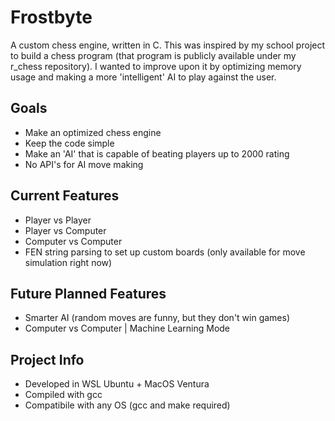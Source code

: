 # Frostbyte
A custom chess engine, written in C. This was inspired by my school project to build a chess program (that program is publicly available under my r_chess repository). I wanted to improve upon it by optimizing memory usage and making a more 'intelligent' AI to play against the user.

## Goals
 - Make an optimized chess engine
 - Keep the code simple
 - Make an 'AI' that is capable of beating players up to 2000 rating
 - No API's for AI move making

## Current Features
- Player vs Player
- Player vs Computer
- Computer vs Computer
- FEN string parsing to set up custom boards (only available for move simulation right now)

## Future Planned Features
 - Smarter AI (random moves are funny, but they don't win games)
 - Computer vs Computer | Machine Learning Mode


## Project Info
 - Developed in WSL Ubuntu + MacOS Ventura
 - Compiled with gcc
 - Compatibile with any OS (gcc and make required)
